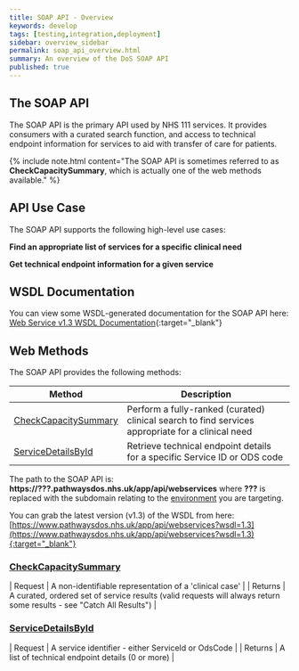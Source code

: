 ```yaml
---
title: SOAP API - Overview
keywords: develop
tags: [testing,integration,deployment]
sidebar: overview_sidebar
permalink: soap_api_overview.html
summary: An overview of the DoS SOAP API
published: true
---
```


## The SOAP API ##

The SOAP API is the primary API used by NHS 111 services. It provides consumers with a curated search function, and access to technical endpoint information for services to aid with transfer of care for patients.

{% include note.html content="The SOAP API is sometimes referred to as **CheckCapacitySummary**, which is actually one of the web methods available." %}

## API Use Case ##

The SOAP API supports the following high-level use cases:

**Find an appropriate list of services for a specific clinical need**


**Get technical endpoint information for a given service**


## WSDL Documentation ##

You can view some WSDL-generated documentation for the SOAP API here: [Web Service v1.3 WSDL Documentation](/soap_v1-3/){:target="_blank"}


## Web Methods

The SOAP API provides the following methods:

| Method               | Description                                                                             |
|----------------------|-----------------------------------------------------------------------------------------|
| [CheckCapacitySummary](/soap_api_ccs.html) | Perform a fully-ranked (curated) clinical search to find services appropriate for a clinical need |
| [ServiceDetailsById](/soap_api_sdbid.html)   | Retrieve technical endpoint details for a specific Service ID or ODS code               |

The path to the SOAP API is: **https://???.pathwaysdos.nhs.uk/app/api/webservices** where **???** is replaced with the subdomain relating to the [environment](/environments_overview.html) you are targeting.

You can grab the latest version (v1.3) of the WSDL from here: [https://www.pathwaysdos.nhs.uk/app/api/webservices?wsdl=1.3](https://www.pathwaysdos.nhs.uk/app/api/webservices?wsdl=1.3){:target="_blank"}



### [CheckCapacitySummary](/soap_api_ccs.html)

| Request | A non-identifiable representation of a 'clinical case' |
| Returns | A curated, ordered set of service results (valid requests will always return some results - see "Catch All Results") |


### [ServiceDetailsById](/soap_api_sdbid.html)

| Request | A service identifier - either ServiceId or OdsCode |
| Returns | A list of technical endpoint details (0 or more) |
